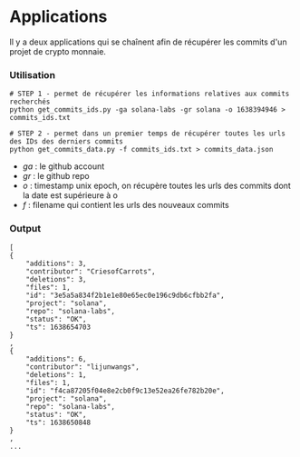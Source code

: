 # Applications

Il y a deux applications qui se chaînent afin de récupérer les commits d'un projet de crypto monnaie.


### Utilisation
```
# STEP 1 - permet de récupérer les informations relatives aux commits recherchés
python get_commits_ids.py -ga solana-labs -gr solana -o 1638394946 > commits_ids.txt

# STEP 2 - permet dans un premier temps de récupérer toutes les urls des IDs des derniers commits
python get_commits_data.py -f commits_ids.txt > commits_data.json
```
 * *ga* : le github account
 * *gr* : le github repo
 * *o* : timestamp unix epoch, on récupère toutes les urls des commits dont la date est supérieure à o
 * *f* : filename qui contient les urls des nouveaux commits

### Output

```
[
{
    "additions": 3,
    "contributor": "CriesofCarrots",
    "deletions": 3,
    "files": 1,
    "id": "3e5a5a834f2b1e1e80e65ec0e196c9db6cfbb2fa",
    "project": "solana",
    "repo": "solana-labs",
    "status": "OK",
    "ts": 1638654703
}
,
{
    "additions": 6,
    "contributor": "lijunwangs",
    "deletions": 1,
    "files": 1,
    "id": "f4ca87205f04e8e2cb0f9c13e52ea26fe782b20e",
    "project": "solana",
    "repo": "solana-labs",
    "status": "OK",
    "ts": 1638650848
}
,
...
```